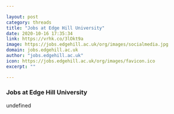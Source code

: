 ```yaml
---

layout: post
category: threads
title: "Jobs at Edge Hill University"
date: 2020-10-16 17:35:34
link: https://vrhk.co/3lOkt9a
image: https://jobs.edgehill.ac.uk/org/images/socialmedia.jpg
domain: jobs.edgehill.ac.uk
author: "jobs.edgehill.ac.uk"
icon: https://jobs.edgehill.ac.uk/org/images/favicon.ico
excerpt: ""

---
```


### Jobs at Edge Hill University

undefined